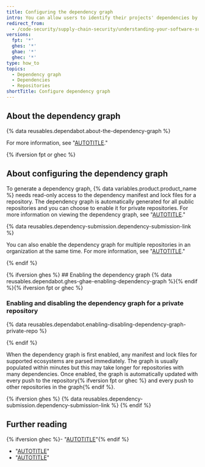 ```yaml
---
title: Configuring the dependency graph
intro: You can allow users to identify their projects' dependencies by enabling the dependency graph.
redirect_from:
  - /code-security/supply-chain-security/understanding-your-software-supply-chain/about-the-dependency-graph#enabling-the-dependency-graph
versions:
  fpt: '*'
  ghes: '*'
  ghae: '*'
  ghec: '*'
type: how_to
topics:
  - Dependency graph
  - Dependencies
  - Repositories
shortTitle: Configure dependency graph
---
```

## About the dependency graph

{% data reusables.dependabot.about-the-dependency-graph %}

For more information, see "[AUTOTITLE](/code-security/supply-chain-security/understanding-your-software-supply-chain/about-the-dependency-graph)."

{% ifversion fpt or ghec %}

## About configuring the dependency graph

To generate a dependency graph, {% data variables.product.product_name %} needs read-only access to the dependency manifest and lock files for a repository. The dependency graph is automatically generated for all public repositories and you can choose to enable it for private repositories. For more information on viewing the dependency graph, see "[AUTOTITLE](/code-security/supply-chain-security/understanding-your-software-supply-chain/exploring-the-dependencies-of-a-repository)."

{% data reusables.dependency-submission.dependency-submission-link %}

You can also enable the dependency graph for multiple repositories in an organization at the same time. For more information, see "[AUTOTITLE](/code-security/getting-started/securing-your-organization)."

{% endif %}

{% ifversion ghes %} ## Enabling the dependency graph
{% data reusables.dependabot.ghes-ghae-enabling-dependency-graph %}{% endif %}{% ifversion fpt or ghec %}

### Enabling and disabling the dependency graph for a private repository

{% data reusables.dependabot.enabling-disabling-dependency-graph-private-repo %}

{% endif %}

When the dependency graph is first enabled, any manifest and lock files for supported ecosystems are parsed immediately. The graph is usually populated within minutes but this may take longer for repositories with many dependencies. Once enabled, the graph is automatically updated with every push to the repository{% ifversion fpt or ghec %} and every push to other repositories in the graph{% endif %}.

{% ifversion ghes %}
{% data reusables.dependency-submission.dependency-submission-link %}
{% endif %}

## Further reading

{% ifversion ghec %}- "[AUTOTITLE](/organizations/collaborating-with-groups-in-organizations/viewing-insights-for-your-organization)"{% endif %}
- "[AUTOTITLE](/code-security/dependabot/dependabot-alerts/viewing-and-updating-dependabot-alerts)"
- "[AUTOTITLE](/code-security/dependabot/working-with-dependabot/troubleshooting-the-detection-of-vulnerable-dependencies)"
